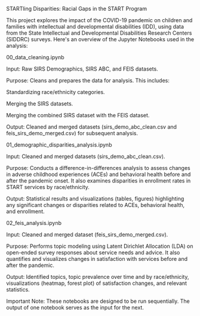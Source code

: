 STARTling Disparities: Racial Gaps in the START Program
 
This project explores the impact of the COVID-19 pandemic on children and families with intellectual and developmental disabilities (IDD), using data from the State Intellectual and Developmental Disabilities Research Centers (SIDDRC) surveys. Here's an overview of the Jupyter Notebooks used in the analysis:


00_data_cleaning.ipynb

Input: Raw SIRS Demographics, SIRS ABC, and FEIS datasets.

Purpose: Cleans and prepares the data for analysis. This includes:

   Standardizing race/ethnicity categories.
   
   Merging the SIRS datasets.
   
   Merging the combined SIRS dataset with the FEIS dataset.
   
Output: Cleaned and merged datasets (sirs_demo_abc_clean.csv and feis_sirs_demo_merged.csv) for subsequent analysis.


01_demographic_disparities_analysis.ipynb

Input: Cleaned and merged datasets (sirs_demo_abc_clean.csv).

Purpose: Conducts a difference-in-differences analysis to assess changes in adverse childhood experiences (ACEs) and behavioral health before and after the pandemic onset. It also examines disparities in enrollment rates in START services by race/ethnicity.

Output: Statistical results and visualizations (tables, figures) highlighting any significant changes or disparities related to ACEs, behavioral health, and enrollment.


02_feis_analysis.ipynb

Input: Cleaned and merged dataset (feis_sirs_demo_merged.csv).

Purpose: Performs topic modeling using Latent Dirichlet Allocation (LDA) on open-ended survey responses about service needs and advice. It also quantifies and visualizes changes in satisfaction with services before and after the pandemic.

Output: Identified topics, topic prevalence over time and by race/ethnicity, visualizations (heatmap, forest plot) of satisfaction changes, and relevant statistics.


Important Note: These notebooks are designed to be run sequentially. The output of one notebook serves as the input for the next.
